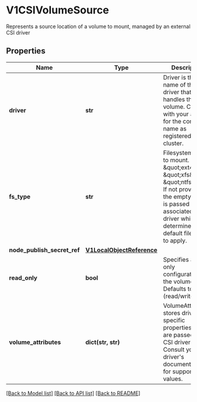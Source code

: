 # V1CSIVolumeSource

Represents a source location of a volume to mount, managed by an external CSI driver
## Properties
Name | Type | Description | Notes
------------ | ------------- | ------------- | -------------
**driver** | **str** | Driver is the name of the CSI driver that handles this volume. Consult with your admin for the correct name as registered in the cluster. | 
**fs_type** | **str** | Filesystem type to mount. Ex. \&quot;ext4\&quot;, \&quot;xfs\&quot;, \&quot;ntfs\&quot;. If not provided, the empty value is passed to the associated CSI driver which will determine the default filesystem to apply. | [optional] 
**node_publish_secret_ref** | [**V1LocalObjectReference**](V1LocalObjectReference.md) |  | [optional] 
**read_only** | **bool** | Specifies a read-only configuration for the volume. Defaults to false (read/write). | [optional] 
**volume_attributes** | **dict(str, str)** | VolumeAttributes stores driver-specific properties that are passed to the CSI driver. Consult your driver&#39;s documentation for supported values. | [optional] 

[[Back to Model list]](../README.md#documentation-for-models) [[Back to API list]](../README.md#documentation-for-api-endpoints) [[Back to README]](../README.md)


